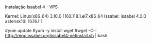 Instalação Isaabel 4 - VPS 

Kernel: 	Linux(x86_64)	3.10.0	1160.118.1.el7.x86_64
Issabel: 	issabel	4.0.0
asterisk16:	16.16.1	1.

#yum update 
#yum -y install wget 
#wget -O - http://repo.issabel.org/issabel4-netinstall.sh | bash
